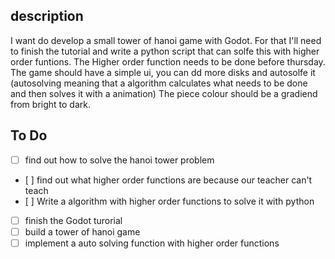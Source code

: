 ## description
I want do develop a small tower of hanoi game with Godot.
For that I'll need to finish the tutorial and write a python script that can solfe this with higher order funtions. The Higher order function needs to be done before thursday.
The game should have a simple ui, you can dd more disks and autosolfe it (autosolving meaning that a algorithm calculates what needs to be done and then solves it with a animation)
The piece colour should be a gradiend from bright to dark.

## To Do
- [ ] find out how to solve the hanoi tower problem
- [ ] find out what higher order functions are because our teacher can't teach 
- [ ] Write a algorithm with higher order functions to solve it with python
- [ ] finish the Godot turorial
- [ ] build a tower of hanoi game
- [ ] implement a auto solving function with higher order functions